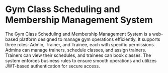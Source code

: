 # Gym Class Scheduling and Membership Management System
 The Gym Class Scheduling and Membership Management System is a web-based platform designed to manage gym operations efficiently. It supports three roles: Admin, Trainer, and Trainee, each with specific permissions. Admins can manage trainers, schedule classes, and assign trainers. Trainers can view their schedules, and trainees can book classes. The system enforces business rules to ensure smooth operations and utilizes JWT-based authentication for secure access.
